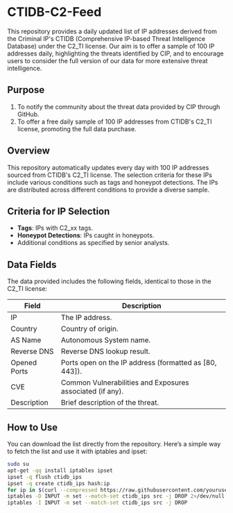 # CTIDB-C2-Feed

This repository provides a daily updated list of IP addresses derived from the Criminal IP's CTIDB (Comprehensive IP-based Threat Intelligence Database) under the C2_TI license. Our aim is to offer a sample of 100 IP addresses daily, highlighting the threats identified by CIP, and to encourage users to consider the full version of our data for more extensive threat intelligence.

## Purpose
1. To notify the community about the threat data provided by CIP through GitHub.
2. To offer a free daily sample of 100 IP addresses from CTIDB's C2_TI license, promoting the full data purchase.

## Overview
This repository automatically updates every day with 100 IP addresses sourced from CTIDB's C2_TI license. The selection criteria for these IPs include various conditions such as tags and honeypot detections. The IPs are distributed across different conditions to provide a diverse sample.

## Criteria for IP Selection
- **Tags**: IPs with C2_xx tags.
- **Honeypot Detections**: IPs caught in honeypots.
- Additional conditions as specified by senior analysts.

## Data Fields
The data provided includes the following fields, identical to those in the C2_TI license:

| Field         | Description                                            |
|---------------|--------------------------------------------------------|
| IP            | The IP address.                                        |
| Country       | Country of origin.                                     |
| AS Name       | Autonomous System name.                                |
| Reverse DNS   | Reverse DNS lookup result.                             |
| Opened Ports  | Ports open on the IP address (formatted as [80, 443]). |
| CVE           | Common Vulnerabilities and Exposures associated (if any). |
| Description   | Brief description of the threat.                       |

## How to Use
You can download the list directly from the repository. Here’s a simple way to fetch the list and use it with iptables and ipset:

```sh
sudo su
apt-get -qq install iptables ipset
ipset -q flush ctidb_ips
ipset -q create ctidb_ips hash:ip
for ip in $(curl --compressed https://raw.githubusercontent.com/yourusername/CriminalIP-CTIDB-Feed/main/ipsum.txt 2>/dev/null); do ipset add ctidb_ips $ip; done
iptables -D INPUT -m set --match-set ctidb_ips src -j DROP 2>/dev/null
iptables -I INPUT -m set --match-set ctidb_ips src -j DROP
